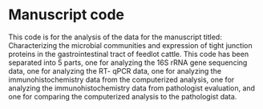 # Manuscript code
This code is for the analysis of the data for the manuscript titled: Characterizing the microbial communities and expression of tight junction proteins in the gastrointestinal tract of feedlot cattle. This code has been separated into 5 parts, one for analyzing the 16S rRNA gene sequencing data, one for analyzing the RT- qPCR data, one for analyzing the immunohistochemistry data from the computerized analysis, one for analyzing the immunohistochemistry data from pathologist evaluation, and one for comparing the computerized analysis to the pathologist data.
